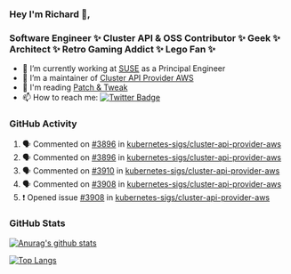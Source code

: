 ### Hey I'm Richard 👋, 

<h3 align="left">Software Engineer ✨ Cluster API & OSS Contributor ✨ Geek ✨ Architect ✨ Retro Gaming Addict ✨ Lego Fan ✨</h3>

- 🔭 I’m currently working at [SUSE](https://www.suse.com/) as a Principal Engineer
- 👯 I’m a maintainer of [Cluster API Provider AWS](https://github.com/kubernetes-sigs/cluster-api-provider-aws)
- 💬 I'm reading [Patch & Tweak](https://bjooks.com/products/patch-tweak-exploring-modular-synthesis)
- 📫 How to reach me: [![Twitter Badge](https://img.shields.io/badge/-@fruit_case-00acee?style=flat&logo=Twitter&logoColor=white)](https://twitter.com/intent/follow?screen_name=fruit_case "Follow on Twitter")

### GitHub Activity 

<!--START_SECTION:activity-->
1. 🗣 Commented on [#3896](https://github.com/kubernetes-sigs/cluster-api-provider-aws/issues/3896) in [kubernetes-sigs/cluster-api-provider-aws](https://github.com/kubernetes-sigs/cluster-api-provider-aws)
2. 🗣 Commented on [#3896](https://github.com/kubernetes-sigs/cluster-api-provider-aws/issues/3896) in [kubernetes-sigs/cluster-api-provider-aws](https://github.com/kubernetes-sigs/cluster-api-provider-aws)
3. 🗣 Commented on [#3910](https://github.com/kubernetes-sigs/cluster-api-provider-aws/issues/3910) in [kubernetes-sigs/cluster-api-provider-aws](https://github.com/kubernetes-sigs/cluster-api-provider-aws)
4. 🗣 Commented on [#3908](https://github.com/kubernetes-sigs/cluster-api-provider-aws/issues/3908) in [kubernetes-sigs/cluster-api-provider-aws](https://github.com/kubernetes-sigs/cluster-api-provider-aws)
5. ❗️ Opened issue [#3908](https://github.com/kubernetes-sigs/cluster-api-provider-aws/issues/3908) in [kubernetes-sigs/cluster-api-provider-aws](https://github.com/kubernetes-sigs/cluster-api-provider-aws)
<!--END_SECTION:activity-->

### GitHub Stats

[![Anurag's github stats](https://github-readme-stats.vercel.app/api?username=richardcase&count_private=true&show_icons=true)](https://github.com/anuraghazra/github-readme-stats)

[![Top Langs](https://github-readme-stats.vercel.app/api/top-langs/?username=richardcase&hide=html&layout=compact)](https://github.com/anuraghazra/github-readme-stats)
